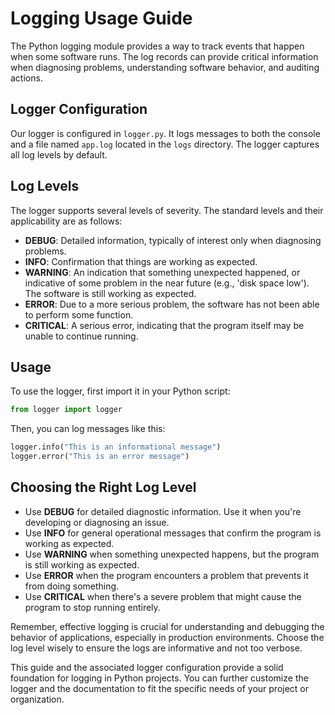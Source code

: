 # Logging Usage Guide

The Python logging module provides a way to track events that happen when some software runs. The log records can provide critical information when diagnosing problems, understanding software behavior, and auditing actions.

## Logger Configuration

Our logger is configured in `logger.py`. It logs messages to both the console and a file named `app.log` located in the `logs` directory. The logger captures all log levels by default.

## Log Levels

The logger supports several levels of severity. The standard levels and their applicability are as follows:

- **DEBUG**: Detailed information, typically of interest only when diagnosing problems.
- **INFO**: Confirmation that things are working as expected.
- **WARNING**: An indication that something unexpected happened, or indicative of some problem in the near future (e.g., 'disk space low'). The software is still working as expected.
- **ERROR**: Due to a more serious problem, the software has not been able to perform some function.
- **CRITICAL**: A serious error, indicating that the program itself may be unable to continue running.

## Usage

To use the logger, first import it in your Python script:

```python
from logger import logger
```

Then, you can log messages like this:

```python
logger.info("This is an informational message")
logger.error("This is an error message")
```

## Choosing the Right Log Level

- Use **DEBUG** for detailed diagnostic information. Use it when you're developing or diagnosing an issue.
- Use **INFO** for general operational messages that confirm the program is working as expected.
- Use **WARNING** when something unexpected happens, but the program is still working as expected.
- Use **ERROR** when the program encounters a problem that prevents it from doing something.
- Use **CRITICAL** when there's a severe problem that might cause the program to stop running entirely.

Remember, effective logging is crucial for understanding and debugging the behavior of applications, especially in production environments. Choose the log level wisely to ensure the logs are informative and not too verbose.

This guide and the associated logger configuration provide a solid foundation for logging in Python projects. You can further customize the logger and the documentation to fit the specific needs of your project or organization.
